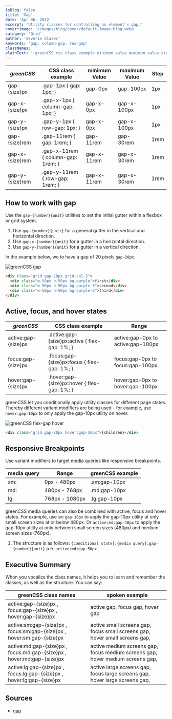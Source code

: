 ```yaml
---
isBlog: false
title: 'Gap'
date: 'Apr 06. 2022'
excerpt: 'Utility classes for controlling an element`s gap.'
cover*image: '/images/blog/cover/default-Image-blog.webp'
category: 'Grid'
author: 'Severin Glaser'
keywords: 'gap, column-gap, row-gap'
classNames: ''
plainText: ' greenCSS css class example minimum value maximum value step gap size px gap-1px gap: 1px; gap-0px gap-100px 1px gap-x size px gap-x-1px column-gap: 1px; gap-x-0px gap-x-100px 1px gap-y size px gap-y-1px row-gap: 1px; gap-x-0px gap-x-100px 1px gap size rem gap-11rem gap: 1rem; gap-11rem gap-30rem 1rem gap-x size rem gap-x-11rem column-gap: 1rem; gap-x-11rem gap-x-30rem 1rem gap-y size rem gap-y-11rem row-gap: 1rem; gap-x-11rem gap-x-30rem 1rem how to work with gap use the `gap number unit ` utilities to set the initial gutter within a flexbox or grid system 1 use `gap number unit ` for a general gutter in the vertical and horizontal direction 2 use `gap-x number unit ` for a gutter in a horizontal direction 3 use `gap-y number unit ` for a gutter in a vertical direction in the example below we to have a gap of 20 pixels `gap-20px` ! greenCSS gap images docs flex gap webp?style=centerme  active focus and hover states greenCSS css class example range active:gap size px active :gap size px:active flex-gap: 1%; active:gap-0px to active:gap-100px focus:gap size px focus :gap size px:focus flex-gap: 1%; focus:gap-0px to focus:gap-100px hover:gap size px hover :gap size px:hover flex-gap: 1%; hover:gap-0px to hover:gap-100px greenCSS let you conditionally apply utility classes for different page states thereby different variant modifiers are being used for example use `hover:gap-10px` to only apply the gap-10px utility on hover ! greenCSS flex-gap hover images docs flex flex-gap-hover webp?style=centerme  responsive breakpoints use variant modifiers to target media queries like responsive breakpoints media query range greenCSS example sm: 0px 480px sm:gap-10px md: 480px 768px md:gap-10px lg: 768px 1080px lg:gap-10px greenCSS media queries can also be combined with active focus and hover states for example use `sm:gap-10px` to apply the gap-10px utility at only small screen sizes at or below 480px or `active:md:gap-10px` to apply the gap-10px utility at only between small screen sizes 480px and medium screen sizes 768px 1 the structure is as follows: ` conditional state : media query :gap number unit ` p e `active:md:gap-50px` executive summary when you vocalize the class names it helps you to learn and remember the classes as well as the structure you can say: greenCSS class names spoken example active:gap size px focus:gap size px hover:gap size px active gap focus gap hover gap active:sm:gap size px focus:sm:gap size px hover:sm:gap size px active small screens gap focus small screens gap hover small screens gap active:md:gap size px focus:md:gap size px hover:md:gap size px active medium screens gap focus medium screens gap hover medium screens gap active:lg:gap size px focus:lg:gap size px hover:lg:gap size px active large screens gap focus large screens gap hover large screens gap sources gap https: developer mozilla org en-us docs web css gap '
---
```


| _greenCSS_       | CSS class example                  | minimum Value | maximum Value | Step |
| --------------- | ---------------------------------- | ------------- | ------------- | ---- |
| gap-{size}px    | .gap-1px { gap: 1px; }             | gap-0px       | gap-100px     | 1px  |
| gap-x-{size}px  | .gap-x-1px { column-gap: 1px; }    | gap-x-0px     | gap-x-100px   | 1px  |
| gap-y-{size}px  | .gap-y-1px { row-gap: 1px; }       | gap-x-0px     | gap-x-100px   | 1px  |
| gap-{size}rem   | .gap-11rem { gap: 1rem; }          | gap-11rem     | gap-30rem     | 1rem |
| gap-x-{size}rem | .gap-x-11rem { column-gap: 1rem; } | gap-x-11rem   | gap-x-30rem   | 1rem |
| gap-y-{size}rem | .gap-y-11rem { row-gap: 1rem; }    | gap-x-11rem   | gap-x-30rem   | 1rem |

## How to work with gap

Use the `gap-{number}{unit}` utilities to set the initial gutter within a flexbox or grid system.

1. Use `gap-{number}{unit}` for a general gutter in the vertical and horizontal direction.
2. Use `gap-x-{number}{unit}` for a gutter in a horizontal direction.
3. Use `gap-y-{number}{unit}` for a gutter in a vertical direction.

In the example below, we to have a gap of 20 pixels `gap-20px`.

![greenCSS gap](/images/docs/flex/gap.webp?style=centerme)

```html
<div class="grid gap-20px grid-col-2">
  <div class="w-50px h-50px bg-purple">first</div>
  <div class="w-50px h-50px bg-purple-3">second</div>
  <div class="w-50px h-50px bg-purple-6">third</div>
</div>
```

## Active, focus, and hover states

| _greenCSS_           | CSS class example                              | Range                              |
| ------------------- | ---------------------------------------------- | ---------------------------------- |
| active:gap-{size}px | .active\:gap-{size}px:active { flex-gap: 1%; } | active:gap-0px to active:gap-100px |
| focus:gap-{size}px  | .focus\:gap-{size}px:focus { flex-gap: 1%; }   | focus:gap-0px to focus:gap-100px   |
| hover:gap-{size}px  | .hover\:gap-{size}px:hover { flex-gap: 1%; }   | hover:gap-0px to hover:gap-100px   |

greenCSS let you conditionally apply utility classes for different page states. Thereby different variant modifiers are being used - for example, use `hover:gap-10px` to only apply the gap-10px utility on hover.

![greenCSS flex-gap hover](/images/docs/flex/flex-gap-hover.webp?style=centerme)

```html
<div class="grid gap-20px hover:gap-50px">{children}</div>
```

## Responsive Breakpoints

Use variant modifiers to target media queries like responsive breakpoints.

| media query | Range          | greenCSS example |
| ----------- | -------------- | --------------- |
| sm:         | 0px - 480px    | .sm:gap-10px    |
| md:         | 480px - 768px  | .md:gap-10px    |
| lg:         | 768px - 1080px | .lg:gap-10px    |

greenCSS media queries can also be combined with active, focus and hover states. For example, use `sm:gap-10px` to apply the gap-10px utility at only small screen sizes at or below 480px. Or `active:md:gap-10px` to apply the gap-10px utility at only between small screen sizes (480px) and medium screen sizes (768px).

1. The structure is as follows: `{conditional state}:{media query}:gap-{number}{unit}` p.e. `active:md:gap-50px`

## Executive Summary

When you vocalize the class names, it helps you to learn and remember the classes, as well as the structure. You can say:

| greenCSS class names                                                    | spoken example                                                                 |
| ---------------------------------------------------------------------- | ------------------------------------------------------------------------------ |
| active:gap-{size}px , focus:gap-{size}px , hover:gap-{size}px          | active gap, focus gap, hover gap                                               |
| active:sm:gap-{size}px , focus:sm:gap-{size}px , hover:sm:gap-{size}px | active small screens gap, focus small screens gap, hover small screens gap,    |
| active:md:gap-{size}px , focus:md:gap-{size}px , hover:md:gap-{size}px | active medium screens gap, focus medium screens gap, hover medium screens gap, |
| active:lg:gap-{size}px , focus:lg:gap-{size}px , hover:lg:gap-{size}px | active large screens gap, focus large screens gap, hover large screens gap,    |

## Sources

- [gap](https://developer.mozilla.org/en-US/docs/Web/CSS/gap)
